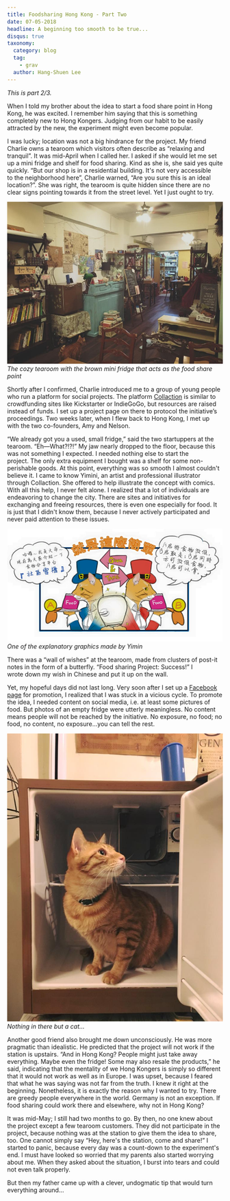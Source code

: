 ```yaml
---
title: Foodsharing Hong Kong - Part Two
date: 07-05-2018
headline: A beginning too smooth to be true...
disqus: true
taxonomy:
  category: blog
  tag:
    - grav
  author: Hang-Shuen Lee
---
```


*This is part 2/3.*

When I told my brother about the idea to start a food share point in Hong Kong, he was excited. I remember him saying that this is something completely new to Hong Kongers. Judging from our habit to be easily attracted by the new, the experiment might even become popular.

I was lucky; location was not a big hindrance for the project. My friend Charlie owns a tearoom which visitors often describe as “relaxing and tranquil”. It was mid-April when I called her. I asked if she would let me set up a mini fridge and shelf for food sharing. Kind as she is, she said yes quite quickly. “But our shop is in a residential building. It's not very accessible to the neighborhood here”, Charlie warned, “Are you sure this is an ideal location?”. She was right, the tearoom is quite hidden since there are no clear signs pointing towards it from the street level. Yet I just ought to try.

![](tearoom.jpg) *The cozy tearoom with the brown mini fridge that acts as the food share point*

Shortly after I confirmed, Charlie introduced me to a group of young people who run a platform for social projects. The platform [Collaction](https://www.collaction.hk/) is similar to crowdfunding sites like Kickstarter or IndieGoGo, but resources are raised instead of funds. I set up a project page on there to protocol the initiative’s proceedings. Two weeks later, when I flew back to Hong Kong, I met up with the two co-founders, Amy and Nelson.

“We already got you a used, small fridge,” said the two startuppers at the tearoom. “Eh—What?!?!” My jaw nearly dropped to the floor, because this was not something I expected. I needed nothing else to start the project. The only extra equipment I bought was a shelf for some non-perishable goods. At this point, everything was so smooth I almost couldn't believe it. I came to know Yimini, an artist and professional illustrator through Collaction. She offered to help illustrate the concept with comics. With all this help, I never felt alone. I realized that a lot of individuals are endeavoring to change the city. There are sites and initiatives for exchanging and freeing resources, there is even one especially for food. It is just that I didn't know them, because I never actively participated and never paid attention to these issues.

![](yimin.jpg) *One of the explanatory graphics made by Yimin*

There was a “wall of wishes” at the tearoom, made from clusters of post-it notes in the form of a butterfly. “Food sharing Project: Success!” I wrote down my wish in Chinese and put it up on the wall.

Yet, my hopeful days did not last long. Very soon after I set up a [Facebook page](https://www.facebook.com/foodsharinghk/) for promotion, I realized that I was stuck in a vicious cycle. To promote the idea, I needed content on social media, i.e. at least some pictures of food. But photos of an empty fridge were utterly meaningless. No content means people will not be reached by the initiative. No exposure, no food; no food, no content, no exposure…you can tell the rest.

![](fsp_empty.jpg) *Nothing in there but a cat...*

Another good friend also brought me down unconsciously. He was more pragmatic than idealistic. He predicted that the project will not work if the station is upstairs. “And in Hong Kong? People might just take away everything. Maybe even the fridge! Some may also resale the products,” he said, indicating that the mentality of we Hong Kongers is simply so different that it would not work as well as in Europe. I was upset, because I feared that what he was saying was not far from the truth. I knew it right at the beginning. Nonetheless, it is exactly the reason why I wanted to try. There are greedy people everywhere in the world. Germany is not an exception. If food sharing could work there and elsewhere, why not in Hong Kong?

It was mid-May; I still had two months to go. By then, no one knew about the project except a few tearoom customers. They did not participate in the project, because nothing was at the station to give them the idea to share, too. One cannot simply say “Hey, here's the station, come and share!” I started to panic, because every day was a count-down to the experiment's end. I must have looked so worried that my parents also started worrying about me. When they asked about the situation, I burst into tears and could not even talk properly.

But then my father came up with a clever, undogmatic tip that would turn everything around...